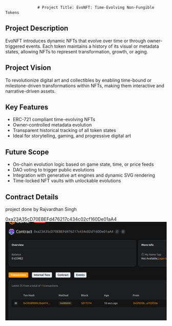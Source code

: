                   # Project Title: EvoNFT: Time-Evolving Non-Fungible Tokens

## Project Description

EvoNFT introduces dynamic NFTs that evolve over time or through owner-triggered events. Each token maintains a history of its visual or metadata states, allowing NFTs to represent transformation, growth, or aging.

## Project Vision

To revolutionize digital art and collectibles by enabling time-bound or milestone-driven transformations within NFTs, making them interactive and narrative-driven assets.

## Key Features

- ERC-721 compliant time-evolving NFTs
- Owner-controlled metadata evolution
- Transparent historical tracking of all token states
- Ideal for storytelling, gaming, and progressive digital art

## Future Scope

- On-chain evolution logic based on game state, time, or price feeds
- DAO voting to trigger public evolutions
- Integration with generative art engines and dynamic SVG rendering
- Time-locked NFT vaults with unlockable evolutions

## Contract Details
project done by Rajvardhan Singh 

0xa23A35cD70EBEFd476217c434c02cf160De01aA4
![alt text](image.png)
